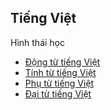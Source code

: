 ## Tiếng Việt

Hình thái học

* [Động từ tiếng Việt](hth-dong_tu_tieng_viet.md)
* [Tính từ tiếng Việt](hth-tinh_tu_tieng_viet.md)
* [Phụ từ tiếng Việt](hth-phu_tu_tieng_viet.md)
* [Đại từ tiếng Việt](hth-dai_tu_tieng_viet.md)